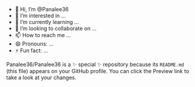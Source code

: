 - 👋 Hi, I’m @Panalee36
- 👀 I’m interested in ...
- 🌱 I’m currently learning ...
- 💞️ I’m looking to collaborate on ...
- 📫 How to reach me ...
- 😄 Pronouns: ...
- ⚡ Fun fact: ...


Panalee36/Panalee36 is a ✨ special ✨ repository because its `README.md` (this file) appears on your GitHub profile.
You can click the Preview link to take a look at your changes.

